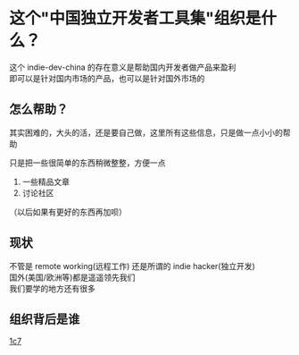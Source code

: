 # 这个"中国独立开发者工具集"组织是什么？
这个 indie-dev-china 的存在意义是帮助国内开发者做产品来盈利   
即可以是针对国内市场的产品，也可以是针对国外市场的   

## 怎么帮助？   
其实困难的，大头的活，还是要自己做，这里所有这些信息，只是做一点小小的帮助     

只是把一些很简单的东西稍微整整，方便一点   

1. 一些精品文章
2. 讨论社区

（以后如果有更好的东西再加呗）

## 现状
不管是 remote working(远程工作) 还是所谓的 indie hacker(独立开发)    
国外(美国/欧洲等)都是遥遥领先我们   
我们要学的地方还有很多   

## 组织背后是谁
[1c7](https://github.com/1c7)
